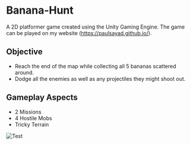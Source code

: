 # Banana-Hunt

A 2D platformer game created using the Unity Gaming Engine. The game can be played on my website (https://paulsayad.github.io/).

## Objective

* Reach the end of the map while collecting all 5 bananas scattered around.
* Dodge all the enemies as well as any projectiles they might shoot out.

## Gameplay Aspects

* 2 Missions
* 4 Hostile Mobs
* Tricky Terrain

![Test](https://gyazo.com/f95c2240cc004ca7d7f2d08d24a6bed1)

